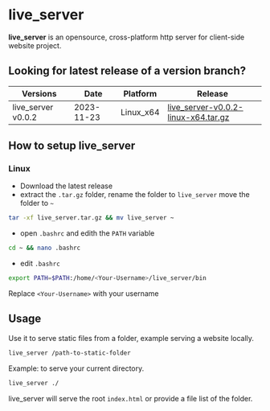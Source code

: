 # live_server

__live_server__ is an opensource, cross-platform http server for client-side website project.

## Looking for latest release of a version branch?

| Versions | Date | Platform | Release |
|----------|------|---------|----------|
|live_server v0.0.2  | 2023-11-23 | Linux_x64 | [live_server-v0.0.2-linux-x64.tar.gz](https://github.com/imrany/live_server/releases/download/v0.0.2/live_server.tar.gz) |



## How to setup live_server

### Linux
* Download the latest release
* extract the `.tar.gz` folder, rename the folder to `live_server` move the folder to `~`
```bash
tar -xf live_server.tar.gz && mv live_server ~
```
* open `.bashrc` and edith the `PATH` variable
```bash
cd ~ && nano .bashrc
```
* edit `.bashrc`
```bash
export PATH=$PATH:/home/<Your-Username>/live_server/bin
```
Replace `<Your-Username>` with your username



## Usage 
Use it to serve static files from a folder, example serving a website locally.
```bash
live_server /path-to-static-folder
```
Example: to serve your current directory.
```bash
live_server ./
```
live_server will serve the root `index.html` or provide a file list of the folder.